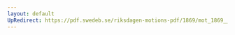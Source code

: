 ```yaml
---
layout: default
UpRedirect: https://pdf.swedeb.se/riksdagen-motions-pdf/1869/mot_1869__ak__00167/mot_1869__ak__00167_002.pdf
---
```

